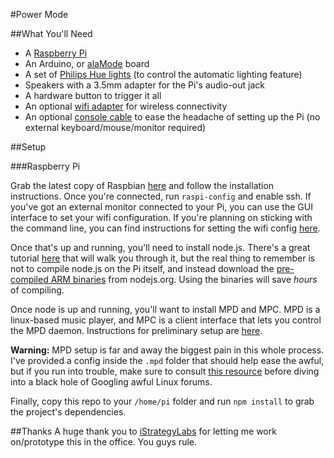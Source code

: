 #Power Mode

##What You'll Need
- A [Raspberry Pi](http://raspberrypi.org)
- An Arduino, or [alaMode](http://www.makershed.com/AlaMode_for_Raspberry_Pi_p/mkwy1.htm) board
- A set of [Philips Hue lights](http://www.meethue.com) (to control the automatic lighting feature)
- Speakers with a 3.5mm adapter for the Pi's audio-out jack
- A hardware button to trigger it all
- An optional [wifi adapter](http://www.newegg.com/Product/Product.aspx?Item=N82E16833315091) for wireless connectivity
- An optional [console cable](http://www.adafruit.com/products/954) to ease the headache of setting up the Pi (no external keyboard/mouse/monitor required)

##Setup

###Raspberry Pi

Grab the latest copy of Raspbian [here](http://www.raspberrypi.org/downloads) and follow the installation instructions. Once you're connected, run `raspi-config` and enable ssh.  If you've got an external monitor connected to your Pi, you can use the GUI interface to set your wifi configuration. If you're planning on sticking with the command line, you can find instructions for setting the wifi config [here](http://learn.adafruit.com/adafruits-raspberry-pi-lesson-3-network-setup/setting-up-wifi-with-occidentalis).

Once that's up and running, you'll need to install node.js. There's a great tutorial [here](http://blog.rueedlinger.ch/2013/03/raspberry-pi-and-nodejs-basic-setup/) that will walk you through it, but the real thing to remember is not to compile node.js on the Pi itself, and instead download the [pre-compiled ARM binaries](http://nodejs.org/dist) from nodejs.org. Using the binaries will save *hours* of compiling.

Once node is up and running, you'll want to install MPD and MPC. MPD is a linux-based music player, and MPC is a client interface that lets you control the MPD daemon. Instructions for preliminary setup are [here](http://miro.oorganica.com/raspberry-pi-mpd/).

**Warning:** MPD setup is far and away the biggest pain in this whole process. I've provided a config inside the `.mpd` folder that should help ease the awful, but if you run into trouble, make sure to consult [this resource](http://mpd.wikia.com/wiki/Music_Player_Daemon_HOWTO_Troubleshoot) before diving into a black hole of Googling awful Linux forums.

Finally, copy this repo to your `/home/pi` folder and run `npm install` to grab the project's dependencies.

##Thanks
A huge thank you to [iStrategyLabs](http://github.com/istrategylabs) for letting me work on/prototype this in the office. You guys rule.